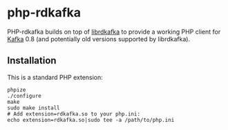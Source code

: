 # php-rdkafka

PHP-rdkafka builds on top of [librdkafka](https://github.com/edenhill/librdkafka) to provide a working PHP client for [Kafka](https://kafka.apache.org/) 0.8 (and potentially old versions supported by librdkafka).

## Installation

This is a standard PHP extension:

    phpize
    ./configure
    make
    sudo make install
    # Add extension=rdkafka.so to your php.ini:
    echo extension=rdkafka.so|sudo tee -a /path/to/php.ini
